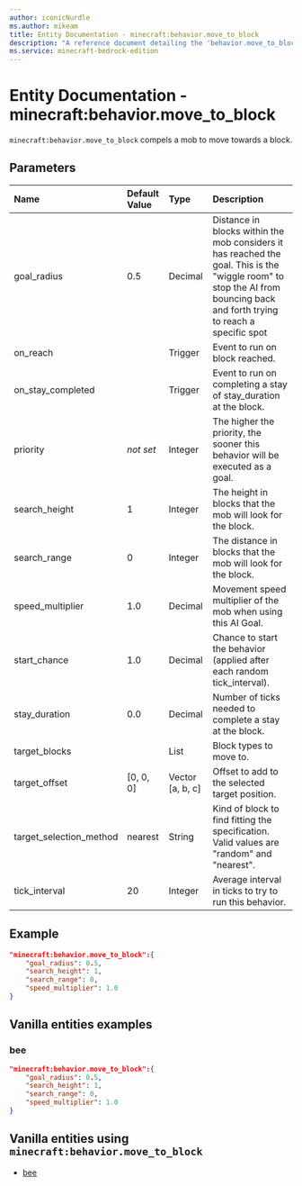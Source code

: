```yaml
---
author: iconicNurdle
ms.author: mikeam
title: Entity Documentation - minecraft:behavior.move_to_block
description: "A reference document detailing the 'behavior.move_to_block' entity goal"
ms.service: minecraft-bedrock-edition
---
```


# Entity Documentation - minecraft:behavior.move_to_block

`minecraft:behavior.move_to_block` compels a mob to move towards a block.

## Parameters

|Name |Default Value  |Type  |Description  |
|:----------|:----------|:----------|:----------|
| goal_radius| 0.5| Decimal| Distance in blocks within the mob considers it has reached the goal. This is the "wiggle room" to stop the AI from bouncing back and forth trying to reach a specific spot |
| on_reach| |Trigger|  Event to run on block reached. |
| on_stay_completed| | Trigger| Event to run on completing a stay of stay_duration at the block. |
| priority|*not set*|Integer|The higher the priority, the sooner this behavior will be executed as a goal.|
| search_height| 1| Integer| The height in blocks that the mob will look for the block. |
| search_range| 0| Integer| The distance in blocks that the mob will look for the block. |
| speed_multiplier| 1.0| Decimal| Movement speed multiplier of the mob when using this AI Goal. |
| start_chance| 1.0| Decimal| Chance to start the behavior (applied after each random tick_interval). |
| stay_duration| 0.0| Decimal| Number of ticks needed to complete a stay at the block. |
| target_blocks| | List| Block types to move to. |
| target_offset| [0, 0, 0]| Vector [a, b, c]| Offset to add to the selected target position. |
| target_selection_method| nearest| String| Kind of block to find fitting the specification. Valid values are "random" and "nearest". |
| tick_interval| 20| Integer| Average interval in ticks to try to run this behavior. |

## Example

```json
"minecraft:behavior.move_to_block":{
    "goal_radius": 0.5,
    "search_height": 1,
    "search_range": 0,
    "speed_multiplier": 1.0
}
```
## Vanilla entities examples

### bee

```json
"minecraft:behavior.move_to_block":{
    "goal_radius": 0.5,
    "search_height": 1,
    "search_range": 0,
    "speed_multiplier": 1.0
}
```

## Vanilla entities using `minecraft:behavior.move_to_block`

- [bee](../../../../Source/VanillaBehaviorPack_Snippets/entities/bee.md)

